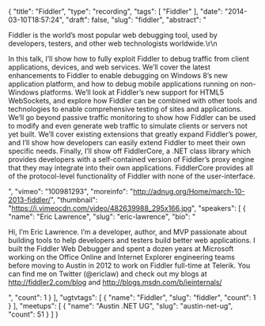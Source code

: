 {
  "title": "Fiddler",
  "type": "recording",
  "tags": [
    "Fiddler"
  ],
  "date": "2014-03-10T18:57:24",
  "draft": false,
  "slug": "fiddler",
  "abstract": "<p>Fiddler is the world’s most popular web debugging tool, used by developers, testers, and other web technologists worldwide.\r\n</p><p>In this talk, I’ll show how to fully exploit Fiddler to debug traffic from client applications, devices, and web services. We’ll cover the latest enhancements to Fiddler to enable debugging on Windows 8’s new application platform, and how to debug mobile applications running on non-Windows platforms. We’ll look at Fiddler’s new support for HTML5 WebSockets, and explore how Fiddler can be combined with other tools and technologies to enable comprehensive testing of sites and applications. We’ll go beyond passive traffic monitoring to show how Fiddler can be used to modify and even generate web traffic to simulate clients or servers not yet built. We’ll cover existing extensions that greatly expand Fiddler’s power, and I’ll show how developers can easily extend Fiddler to meet their own specific needs. Finally, I’ll show off FiddlerCore, a .NET class library which provides developers with a self-contained version of Fiddler’s proxy engine that they may integrate into their own applications. FiddlerCore provides all of the protocol-level functionality of Fiddler with none of the user-interface. </p>",
  "vimeo": "100981293",
  "moreinfo": "http://adnug.org/Home/march-10-2013-fiddler/",
  "thumbnail": "https://i.vimeocdn.com/video/482639988_295x166.jpg",
  "speakers": [
    {
      "name": "Eric Lawrence",
      "slug": "eric-lawrence",
      "bio": "<p>Hi, I’m Eric Lawrence. I’m a developer, author, and MVP passionate about building tools to help developers and testers build better web applications. I built the Fiddler Web Debugger and spent a dozen years at Microsoft working on the Office Online and Internet Explorer engineering teams before moving to Austin in 2012 to work on Fiddler full-time at Telerik. You can find me on Twitter (@ericlaw) and check out my blogs at http://fiddler2.com/blog and http://blogs.msdn.com/b/ieinternals/</p>",
      "count": 1
    }
  ],
  "ugtvtags": [
    {
      "name": "Fiddler",
      "slug": "fiddler",
      "count": 1
    }
  ],
  "meetups": [
    {
      "name": "Austin .NET UG",
      "slug": "austin-net-ug",
      "count": 51
    }
  ]
}